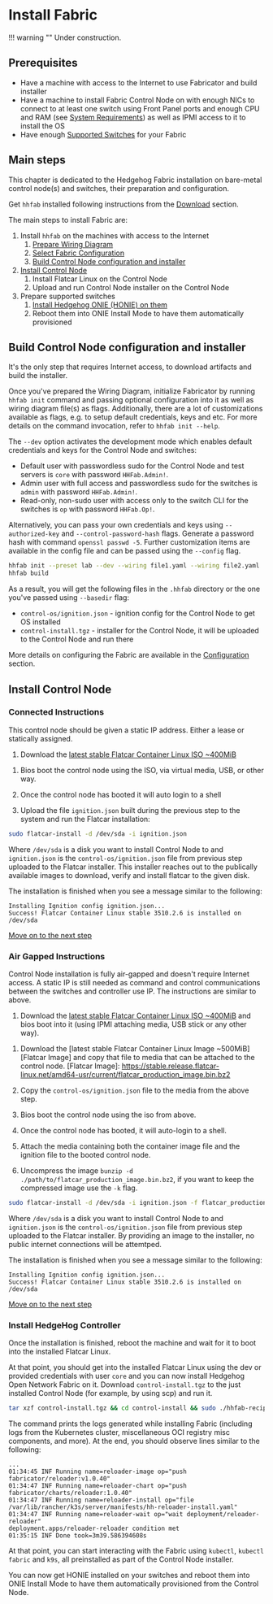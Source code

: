 # Install Fabric

!!! warning ""
    Under construction.

## Prerequisites

* Have a machine with access to the Internet to use Fabricator and build installer
* Have a machine to install Fabric Control Node on with enough NICs to connect to at least one switch using Front Panel
  ports and enough CPU and RAM (see [System Requirements](./requirements.md)) as well as IPMI access to it to install
  the OS
* Have enough [Supported Switches](./supported-devices.md) for your Fabric

## Main steps

This chapter is dedicated to the Hedgehog Fabric installation on bare-metal control node(s) and switches, their
preparation and configuration.

Get `hhfab` installed following instructions from the [Download](../getting-started/download.md) section.

The main steps to install Fabric are:

1. Install `hhfab` on the machines with access to the Internet
    1. [Prepare Wiring Diagram](./build-wiring.md)
    1. [Select Fabric Configuration](./config.md)
    1. [Build Control Node configuration and installer](#build-control-node-configuration-and-installer)
1. [Install Control Node](#install-control-node)
    1. Install Flatcar Linux on the Control Node
    1. Upload and run Control Node installer on the Control Node
1. Prepare supported switches
    1. [Install Hedgehog ONIE (HONIE) on them](./onie-update.md)
    1. Reboot them into ONIE Install Mode to have them automatically provisioned

## Build Control Node configuration and installer

It's the only step that requires Internet access, to download artifacts and build the installer.

Once you've prepared the Wiring Diagram, initialize Fabricator by running `hhfab init` command and passing optional
configuration into it as well as wiring diagram file(s) as flags. Additionally, there are a lot of customizations
available as flags, e.g. to setup default credentials, keys and etc. For more details on the command invocation,
refer to `hhfab init --help`.

The `--dev` option activates the development mode which enables default credentials and keys for the Control
Node and switches:

* Default user with passwordless sudo for the Control Node and test servers is `core` with password `HHFab.Admin!`.
* Admin user with full access and passwordless sudo for the switches is `admin` with password `HHFab.Admin!`.
* Read-only, non-sudo user with access only to the switch CLI for the switches is `op` with password `HHFab.Op!`.

Alternatively, you can pass your own credentials and keys using `--authorized-key` and `--control-password-hash` flags.
Generate a password hash with command `openssl passwd -5`. Further customization items are available in the config
file and can be passed using the `--config` flag.

```bash
hhfab init --preset lab --dev --wiring file1.yaml --wiring file2.yaml
hhfab build
```

As a result, you will get the following files in the `.hhfab` directory or the one you've passed using `--basedir` flag:

* `control-os/ignition.json` - ignition config for the Control Node to get OS installed
* `control-install.tgz` - installer for the Control Node, it will be uploaded to the Control Node and run there

More details on configuring the Fabric are available in the [Configuration](./config.md) section.

## Install Control Node

### Connected Instructions
This control node should be given a static IP address. Either a lease or statically assigned. 

1. Download the [latest stable Flatcar Container Linux ISO ~400MiB][Flatcar ISO]

[Flatcar ISO]: https://stable.release.flatcar-linux.net/amd64-usr/current/flatcar_production_iso_image.iso

1. Bios boot the control node using the ISO, via virtual media, USB, or other way.

1. Once the control node has booted it will auto login to a shell

1. Upload the file `ignition.json` built during the previous step to the
system and run the Flatcar installation:

```bash
sudo flatcar-install -d /dev/sda -i ignition.json
```

Where `/dev/sda` is a disk you want to install Control Node to and `ignition.json` is the `control-os/ignition.json`
file from previous step uploaded to the Flatcar installer. This installer reaches out to the publically available images to download, verify and install flatcar to the given disk.

The installation is finished when you see a message similar to the following:

```shell
Installing Ignition config ignition.json...
Success! Flatcar Container Linux stable 3510.2.6 is installed on /dev/sda
```

[Move on to the next step](#install-hedgehog-controller)

### Air Gapped Instructions
Control Node installation is fully air-gapped and doesn't require Internet access. A static IP is still needed as command and control communications between the switches and controller use IP. The instructions are similar to above.

1. Download the [latest stable Flatcar Container Linux ISO ~400MiB][Flatcar ISO] and bios boot into it (using IPMI attaching media, USB
stick or any other way).

[Flatcar ISO]: https://stable.release.flatcar-linux.net/amd64-usr/current/flatcar_production_iso_image.iso

1. Download the [latest stable Flatcar Container Linux Image ~500MiB][Flatcar Image] and copy that file to media that can be attached to the control node.
[Flatcar Image]: https://stable.release.flatcar-linux.net/amd64-usr/current/flatcar_production_image.bin.bz2

1. Copy the `control-os/ignition.json` file to the media from the above step.

1. Bios boot the control node using the iso from above.

1. Once the control node has booted, it will auto-login to a shell.

1. Attach the media containing both the container image file and the ignition file to the booted control node.

1. Uncompress the image `bunzip -d ./path/to/flatcar_production_image.bin.bz2`, if you want to keep the compressed image use the `-k` flag.

```bash
sudo flatcar-install -d /dev/sda -i ignition.json -f flatcar_production_image.bin
```

Where `/dev/sda` is a disk you want to install Control Node to and `ignition.json` is the `control-os/ignition.json`
file from previous step uploaded to the Flatcar installer. By providing an image to the installer, no public internet connections will be attemtped.

The installation is finished when you see a message similar to the following:

```shell
Installing Ignition config ignition.json...
Success! Flatcar Container Linux stable 3510.2.6 is installed on /dev/sda
```
[Move on to the next step](#install-hedgehog-controller)

### Install HedgeHog Controller

Once the installation is finished, reboot the machine and wait for it to boot into the installed Flatcar Linux.

At that point, you should get into the installed Flatcar Linux using the dev or provided credentials with user `core`
and you can now install Hedgehog Open Network Fabric on it. Download `control-install.tgz` to the just installed Control
Node (for example, by using scp) and run it.

```bash
tar xzf control-install.tgz && cd control-install && sudo ./hhfab-recipe run
```

The command prints the logs generated while installing Fabric (including logs from the Kubernetes cluster, miscellaneous
OCI registry misc components, and more). At the end, you should observe lines similar to the following:

```
...
01:34:45 INF Running name=reloader-image op="push fabricator/reloader:v1.0.40"
01:34:47 INF Running name=reloader-chart op="push fabricator/charts/reloader:1.0.40"
01:34:47 INF Running name=reloader-install op="file /var/lib/rancher/k3s/server/manifests/hh-reloader-install.yaml"
01:34:47 INF Running name=reloader-wait op="wait deployment/reloader-reloader"
deployment.apps/reloader-reloader condition met
01:35:15 INF Done took=3m39.586394608s
```

At that point, you can start interacting with the Fabric using `kubectl`, `kubectl fabric` and `k9s`, all preinstalled
as part of the Control Node installer.

You can now get HONIE installed on your switches and reboot them into ONIE Install Mode to have them automatically
provisioned from the Control Node.
